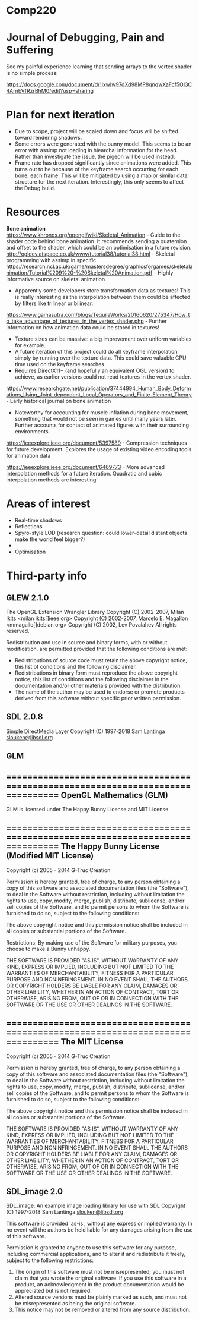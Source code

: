 # Comp220  
# Journal of Debugging, Pain and Suffering
See my painful experience learning that sending arrays to the vertex shader is no simple process:  

https://docs.google.com/document/d/1lxwIw97dXd98MP8qnqwXaFcf5OI3C4ArnbVfRzrBhM0/edit?usp=sharing

# Plan for next iteration
* Due to scope, project will be scaled down and focus will be shifted toward rendering shadows.  
* Some errors were generated with the bunny model. This seems to be an error with assimp not loading in hiearchal information for the head. Rather than investigate the issue, the pigeon will be used instead.  
* Frame rate has dropped significantly since animations were added. This turns out to be because of the keyframe search occurring for each bone, each frame. This will be mitigated by using a map or similar data structure for the next iteration. Interestingly, this only seems to affect the Debug build.  

# Resources
**Bone animation**  
https://www.khronos.org/opengl/wiki/Skeletal_Animation  - Guide to the shader code behind bone animation. It recommends sending a quaternion and offset to the shader, which could be an optimisation in a future revision.  
http://ogldev.atspace.co.uk/www/tutorial38/tutorial38.html - Skeletal programming with assimp in specific.  
https://research.ncl.ac.uk/game/mastersdegree/graphicsforgames/skeletalanimation/Tutorial%209%20-%20Skeletal%20Animation.pdf  - Highly informative source on skeletal animation  
* Apparently some developers store transformation data as textures! This is really interesting as the interpolation between them could be affected by filters like trilinear or bilinear.  

https://www.gamasutra.com/blogs/TequilaWorks/20160620/275347/How_to_take_advantage_of_textures_in_the_vertex_shader.php - Further information on how animation data could be stored in textures!  
* Texture sizes can be massive: a big improvement over uniform variables for example.  
* A future iteration of this project could do all keyframe interpolation simply by running over the texture data. This could save valuable CPU time used on the keyframe searches.  
* Requires DirectX11+ (and hopefully an equivalent OGL version) to achieve, as earlier versions could not read textures in the vertex shader.  

https://www.researchgate.net/publication/37444994_Human_Body_Deformations_Using_Joint-dependent_Local_Operators_and_Finite-Element_Theory - Early historical journal on bone animation  
* Noteworthy for accounting for muscle inflation during bone movement, something that would not be seen in games until many years later. Further accounts for contact of animated figures with their surrounding environments.  

https://ieeexplore.ieee.org/document/5397589 - Compression techniques for future development. Explores the usage of existing video encoding tools for animation data  

https://ieeexplore.ieee.org/document/6469773 - More advanced interpolation methods for a future iteration. Quadratic and cubic interpolation methods are interesting!  


# Areas of interest
* Real-time shadows
* Reflections
* Spyro-style LOD (research question: could lower-detail distant objects make the world feel bigger?)
* 
* Optimisation

# Third-party info
## GLEW 2.1.0
The OpenGL Extension Wrangler Library
Copyright (C) 2002-2007, Milan Ikits <milan ikits[]ieee org>
Copyright (C) 2002-2007, Marcelo E. Magallon <mmagallo[]debian org>
Copyright (C) 2002, Lev Povalahev
All rights reserved.

Redistribution and use in source and binary forms, with or without 
modification, are permitted provided that the following conditions are met:

* Redistributions of source code must retain the above copyright notice, 
  this list of conditions and the following disclaimer.
* Redistributions in binary form must reproduce the above copyright notice, 
  this list of conditions and the following disclaimer in the documentation 
  and/or other materials provided with the distribution.
* The name of the author may be used to endorse or promote products 
  derived from this software without specific prior written permission.

## SDL 2.0.8
Simple DirectMedia Layer
Copyright (C) 1997-2018 Sam Lantinga <slouken@libsdl.org>

## GLM
================================================================================
OpenGL Mathematics (GLM)
--------------------------------------------------------------------------------
GLM is licensed under The Happy Bunny License and MIT License

================================================================================
The Happy Bunny License (Modified MIT License)
--------------------------------------------------------------------------------
Copyright (c) 2005 - 2014 G-Truc Creation

Permission is hereby granted, free of charge, to any person obtaining a copy
of this software and associated documentation files (the "Software"), to deal
in the Software without restriction, including without limitation the rights
to use, copy, modify, merge, publish, distribute, sublicense, and/or sell
copies of the Software, and to permit persons to whom the Software is
furnished to do so, subject to the following conditions:

The above copyright notice and this permission notice shall be included in
all copies or substantial portions of the Software.

Restrictions:
 By making use of the Software for military purposes, you choose to make a
 Bunny unhappy.

THE SOFTWARE IS PROVIDED "AS IS", WITHOUT WARRANTY OF ANY KIND, EXPRESS OR
IMPLIED, INCLUDING BUT NOT LIMITED TO THE WARRANTIES OF MERCHANTABILITY,
FITNESS FOR A PARTICULAR PURPOSE AND NONINFRINGEMENT. IN NO EVENT SHALL THE
AUTHORS OR COPYRIGHT HOLDERS BE LIABLE FOR ANY CLAIM, DAMAGES OR OTHER
LIABILITY, WHETHER IN AN ACTION OF CONTRACT, TORT OR OTHERWISE, ARISING FROM,
OUT OF OR IN CONNECTION WITH THE SOFTWARE OR THE USE OR OTHER DEALINGS IN
THE SOFTWARE.

================================================================================
The MIT License
--------------------------------------------------------------------------------
Copyright (c) 2005 - 2014 G-Truc Creation

Permission is hereby granted, free of charge, to any person obtaining a copy
of this software and associated documentation files (the "Software"), to deal
in the Software without restriction, including without limitation the rights
to use, copy, modify, merge, publish, distribute, sublicense, and/or sell
copies of the Software, and to permit persons to whom the Software is
furnished to do so, subject to the following conditions:  

The above copyright notice and this permission notice shall be included in
all copies or substantial portions of the Software.  

THE SOFTWARE IS PROVIDED "AS IS", WITHOUT WARRANTY OF ANY KIND, EXPRESS OR
IMPLIED, INCLUDING BUT NOT LIMITED TO THE WARRANTIES OF MERCHANTABILITY,
FITNESS FOR A PARTICULAR PURPOSE AND NONINFRINGEMENT. IN NO EVENT SHALL THE
AUTHORS OR COPYRIGHT HOLDERS BE LIABLE FOR ANY CLAIM, DAMAGES OR OTHER
LIABILITY, WHETHER IN AN ACTION OF CONTRACT, TORT OR OTHERWISE, ARISING FROM,
OUT OF OR IN CONNECTION WITH THE SOFTWARE OR THE USE OR OTHER DEALINGS IN
THE SOFTWARE.  

## SDL_image 2.0
  SDL_image:  An example image loading library for use with SDL
  Copyright (C) 1997-2018 Sam Lantinga <slouken@libsdl.org>

  This software is provided 'as-is', without any express or implied
  warranty.  In no event will the authors be held liable for any damages
  arising from the use of this software.

  Permission is granted to anyone to use this software for any purpose,
  including commercial applications, and to alter it and redistribute it
  freely, subject to the following restrictions:

  1. The origin of this software must not be misrepresented; you must not
     claim that you wrote the original software. If you use this software
     in a product, an acknowledgment in the product documentation would be
     appreciated but is not required.
  2. Altered source versions must be plainly marked as such, and must not be
     misrepresented as being the original software.
  3. This notice may not be removed or altered from any source distribution.